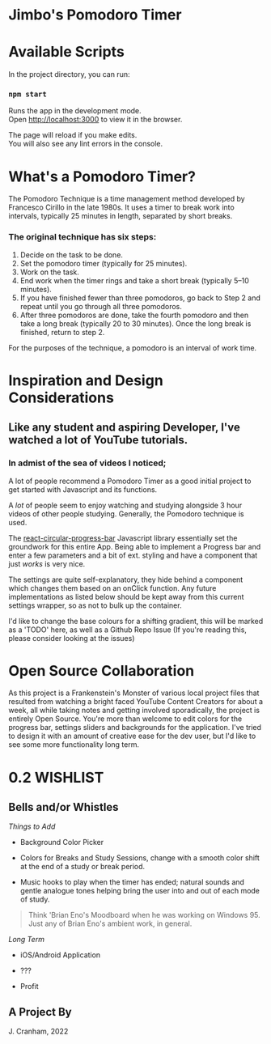 Jimbo's Pomodoro Timer
======

Available Scripts
======
In the project directory, you can run:

### `npm start`

Runs the app in the development mode.\
Open [http://localhost:3000](http://localhost:3000) to view it in the browser.

The page will reload if you make edits.\
You will also see any lint errors in the console.

What's a Pomodoro Timer?
======

The Pomodoro Technique is a time management method developed by Francesco Cirillo in the late 1980s.
It uses a timer to break work into intervals, typically 25 minutes in length, separated by short breaks.

### The original technique has six steps:

1. Decide on the task to be done.
2. Set the pomodoro timer (typically for 25 minutes).
3. Work on the task.
4. End work when the timer rings and take a short break (typically 5–10 minutes).
5. If you have finished fewer than three pomodoros, go back to Step 2 and repeat until you go through all three pomodoros.
6. After three pomodoros are done, take the fourth pomodoro and then take a long break (typically 20 to 30 minutes). Once the long break is finished, return to step 2.

For the purposes of the technique, a pomodoro is an interval of work time.



Inspiration and Design Considerations
======

## Like any student and aspiring Developer, I've watched a lot of YouTube tutorials. 
### In admist of the sea of videos I noticed;

A lot of people recommend a Pomodoro Timer as a good initial project to get started with Javascript and its functions. 

A *lot* of people seem to enjoy watching and studying alongside 3 hour videos of other people studying. Generally, the Pomodoro technique is used.

The [react-circular-progress-bar](https://www.npmjs.com/package/react-circular-progressbar) Javascript library essentially set the groundwork for this entire App. Being able to implement a Progress bar and enter a few parameters and a bit of ext. styling and have a component that just *works* is very nice.

The settings are quite self-explanatory, they hide behind a component which changes them based on an onClick function. Any future implementations as listed below should be kept away from this current settings wrapper, so as not to bulk up the container. 

I'd like to change the base colours for a shifting gradient, this will be marked as a 'TODO' here, as well as a Github Repo Issue (If you're reading this, please consider looking at the issues)

# Open Source Collaboration

As this project is a Frankenstein's Monster of various local project files that resulted from watching a bright faced YouTube Content Creators for about a week, all while taking notes
and getting involved sporadically, the project is entirely Open Source. You're more than welcome to edit colors for the progress bar, settings sliders and backgrounds for the application. I've tried to design it with an amount of creative ease for the dev user, but I'd like to see some more functionality long term.

0.2 WISHLIST
====== 

Bells and/or Whistles 
------
*Things to Add*
  
- Background Color Picker 

- Colors for Breaks and Study Sessions, change with a smooth color shift at the end of a study or break period.
    
- Music hooks to play when the timer has ended; natural sounds and gentle analogue tones helping bring the user into and out of each mode of study. 
>Think 'Brian Eno's Moodboard when he was working on Windows 95. Just any of Brian Eno's ambient work, in general. 

*Long Term*
    
   - iOS/Android Application 
    
   - ??? 
    
   - Profit

## A Project By
J. Cranham, 2022
